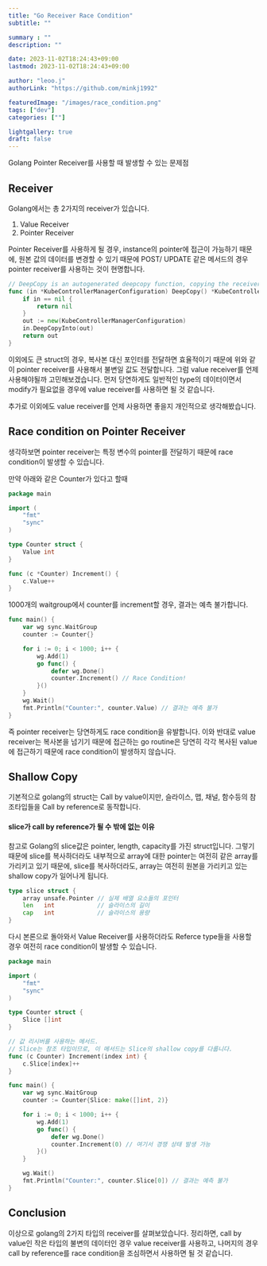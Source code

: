 ```yaml
---
title: "Go Receiver Race Condition"
subtitle: ""

summary : ""
description: ""

date: 2023-11-02T18:24:43+09:00
lastmod: 2023-11-02T18:24:43+09:00

author: "leoo.j"
authorLink: "https://github.com/minkj1992"

featuredImage: "/images/race_condition.png"
tags: ["dev"]
categories: [""]

lightgallery: true
draft: false
---
```


Golang Pointer Receiver를 사용할 때 발생할 수 있는 문제점

<!--more-->


## Receiver

Golang에서는 총 2가지의 receiver가 있습니다.

1. Value Receiver
2. Pointer Receiver

Pointer Receiver를 사용하게 될 경우, instance의 pointer에 접근이 가능하기 때문에, 원본 값의 데이터를 변경할 수 있기 때문에 POST/ UPDATE 같은 메서드의 경우 pointer receiver를 사용하는 것이 현명합니다.


```go
// DeepCopy is an autogenerated deepcopy function, copying the receiver, creating a new KubeControllerManagerConfiguration.
func (in *KubeControllerManagerConfiguration) DeepCopy() *KubeControllerManagerConfiguration {
	if in == nil {
		return nil
	}
	out := new(KubeControllerManagerConfiguration)
	in.DeepCopyInto(out)
	return out
}
```

이외에도 큰 struct의 경우, 복사본 대신 포인터를 전달하면 효율적이기 때문에 위와 같이 pointer receiver를 사용해서 불변일 값도 전달합니다. 그럼 value receiver를 언제 사용해야될까 고민해보겠습니다.
먼저 당연하게도 일반적인 type의 데이터이면서 modify가 필요없을 경우에 value receiver를 사용하면 될 것 같습니다.

추가로 이외에도 value receiver를 언제 사용하면 좋을지 개인적으로 생각해봤습니다.

## Race condition on Pointer Receiver

생각하보면 pointer receiver는 특정 변수의 pointer를 전달하기 때문에 race condition이 발생할 수 있습니다.

만약 아래와 같은 Counter가 있다고 할때

```go
package main

import (
	"fmt"
	"sync"
)

type Counter struct {
	Value int
}

func (c *Counter) Increment() {
	c.Value++
}
```

1000개의 waitgroup에서 counter를 increment할 경우, 결과는 예측 불가합니다.

```go
func main() {
	var wg sync.WaitGroup
	counter := Counter{}

	for i := 0; i < 1000; i++ {
		wg.Add(1)
		go func() {
			defer wg.Done()
			counter.Increment() // Race Condition!
		}()
	}
	wg.Wait()
	fmt.Println("Counter:", counter.Value) // 결과는 예측 불가
}
```
즉 pointer receiver는 당연하게도 race condition을 유발합니다. 이와 반대로 value receiver는 복사본을 넘기기 때문에 접근하는 go routine은 당연히 각각 복사된 value에 접근하기 때문에 race condition이 발생하지 않습니다.

## Shallow Copy
기본적으로 golang의 struct는 Call by value이지만, 슬라이스, 맵, 채널, 함수등의 참조타입들을 Call by reference로 동작합니다. 

#### slice가 call by reference가 될 수 밖에 없는 이유
참고로 Golang의 slice값은 pointer, length, capacity를 가진 struct입니다. 그렇기 때문에 slice를 복사하더라도 내부적으로 array에 대한 pointer는 여전히 같은 array를 가리키고 있기 때문에, slice를 복사하더라도, array는 여전히 원본을 가리키고 있는 shallow copy가 일어나게 됩니다.
        
        
```go
type slice struct {
    array unsafe.Pointer // 실제 배열 요소들의 포인터
    len   int            // 슬라이스의 길이
    cap   int            // 슬라이스의 용량
}
```

다시 본론으로 돌아와서 Value Receiver를 사용하더라도 Referce type들을 사용할 경우 여전히 race condition이 발생할 수 있습니다.

```go
package main

import (
	"fmt"
	"sync"
)

type Counter struct {
	Slice []int
}

// 값 리시버를 사용하는 메서드. 
// Slice는 참조 타입이므로, 이 메서드는 Slice의 shallow copy를 다룹니다.
func (c Counter) Increment(index int) {
	c.Slice[index]++
}

func main() {
	var wg sync.WaitGroup
	counter := Counter{Slice: make([]int, 2)}

	for i := 0; i < 1000; i++ {
		wg.Add(1)
		go func() {
			defer wg.Done()
			counter.Increment(0) // 여기서 경쟁 상태 발생 가능
		}()
	}

	wg.Wait()
	fmt.Println("Counter:", counter.Slice[0]) // 결과는 예측 불가
}
```

## Conclusion

이상으로 golang의 2가지 타입의 receiver를 살펴보았습니다.
정리하면, call by value인 작은 타입의 불변의 데이터인 경우 value receiver를 사용하고, 나머지의 경우 call by reference를 race condition을 조심하면서 사용하면 될 것 같습니다.


